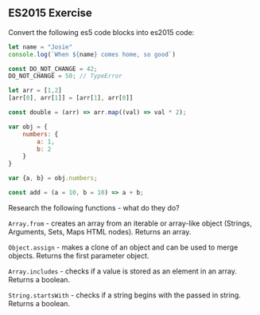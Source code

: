 ## ES2015 Exercise

Convert the following es5 code blocks into es2015 code:

```javascript
let name = "Josie"
console.log(`When ${name} comes home, so good`)
```

```javascript
const DO_NOT_CHANGE = 42;
DO_NOT_CHANGE = 50; // TypeError
```

```javascript
let arr = [1,2]
[arr[0], arr[1]] = [arr[1], arr[0]]
```

```javascript
const double = (arr) => arr.map((val) => val * 2);
```

```javascript
var obj = {
    numbers: {
        a: 1,
        b: 2
    } 
}

var {a, b} = obj.numbers;
```

```javascript
const add = (a = 10, b = 10) => a + b;
```

Research the following functions - what do they do?

`Array.from` - creates an array from an iterable or array-like object (Strings, Arguments, Sets, Maps HTML nodes). Returns an array.

`Object.assign` - makes a clone of an object and can be used to merge objects. Returns the first parameter object.

`Array.includes` - checks if a value is stored as an element in an array. Returns a boolean.

`String.startsWith` - checks if a string begins with the passed in string. Returns a boolean.

